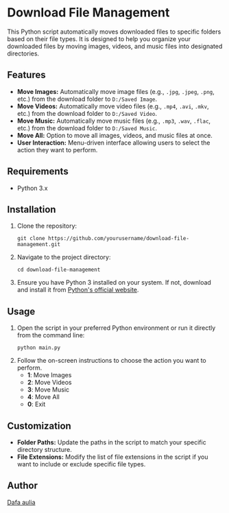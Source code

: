<!DOCTYPE html>
<html lang="en">
<head>
    <meta charset="UTF-8">
    <meta name="viewport" content="width=device-width, initial-scale=1.0">
</head>
<body>

<h1>Download File Management</h1>

<p>This Python script automatically moves downloaded files to specific folders based on their file types. It is designed to help you organize your downloaded files by moving images, videos, and music files into designated directories.</p>

<h2>Features</h2>
<ul>
    <li><strong>Move Images:</strong> Automatically move image files (e.g., <code>.jpg</code>, <code>.jpeg</code>, <code>.png</code>, etc.) from the download folder to <code>D:/Saved Image</code>.</li>
    <li><strong>Move Videos:</strong> Automatically move video files (e.g., <code>.mp4</code>, <code>.avi</code>, <code>.mkv</code>, etc.) from the download folder to <code>D:/Saved Video</code>.</li>
    <li><strong>Move Music:</strong> Automatically move music files (e.g., <code>.mp3</code>, <code>.wav</code>, <code>.flac</code>, etc.) from the download folder to <code>D:/Saved Music</code>.</li>
    <li><strong>Move All:</strong> Option to move all images, videos, and music files at once.</li>
    <li><strong>User Interaction:</strong> Menu-driven interface allowing users to select the action they want to perform.</li>
</ul>

<h2>Requirements</h2>
<ul>
    <li>Python 3.x</li>
</ul>

<h2>Installation</h2>
<ol>
    <li>Clone the repository:
        <pre><code>git clone https://github.com/yourusername/download-file-management.git</code></pre>
    </li>
    <li>Navigate to the project directory:
        <pre><code>cd download-file-management</code></pre>
    </li>
    <li>Ensure you have Python 3 installed on your system. If not, download and install it from <a href="https://www.python.org/" target="_blank">Python's official website</a>.</li>
</ol>

<h2>Usage</h2>
<ol>
    <li>Open the script in your preferred Python environment or run it directly from the command line:
        <pre><code>python main.py</code></pre>
    </li>
    <li>Follow the on-screen instructions to choose the action you want to perform.
        <ul>
            <li><strong>1</strong>: Move Images</li>
            <li><strong>2</strong>: Move Videos</li>
            <li><strong>3</strong>: Move Music</li>
            <li><strong>4</strong>: Move All</li>
            <li><strong>0</strong>: Exit</li>
        </ul>
    </li>
</ol>

<h2>Customization</h2>
<ul>
    <li><strong>Folder Paths:</strong> Update the paths in the script to match your specific directory structure.</li>
    <li><strong>File Extensions:</strong> Modify the list of file extensions in the script if you want to include or exclude specific file types.</li>
</ul>

<h2>Author</h2>
<p><a href="https://github.com/Dapa19" target="_blank">Dafa aulia</a></p>

</body>
</html>
